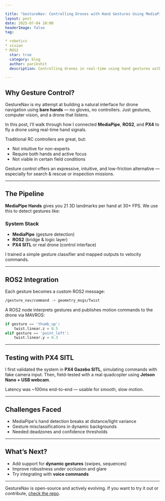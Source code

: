 ```yaml
---

title: "GestureNav: Controlling Drones with Hand Gestures Using MediaPipe + ROS2"
layout: post
date: 2025-07-04 10:00
headerImage: false
tag:

* robotics
* vision
* ROS2
  star: true
  category: blog
  author: parikshit
  description: Controlling drones in real-time using hand gestures with MediaPipe, ROS2, and PX4.

---
```


## Why Gesture Control?

GestureNav is my attempt at building a natural interface for drone navigation using **bare hands** — no gloves, no controllers. Just gestures, computer vision, and a drone that listens.

In this post, I’ll walk through how I connected **MediaPipe**, **ROS2**, and **PX4** to fly a drone using real-time hand signals.

Traditional RC controllers are great, but:

* Not intuitive for non-experts
* Require both hands and active focus
* Not viable in certain field conditions

Gesture control offers an expressive, intuitive, and low-friction alternative — especially for search & rescue or inspection missions.

---

## The Pipeline

**MediaPipe Hands** gives you 21 3D landmarks per hand at 30+ FPS. We use this to detect gestures like:

### System Stack

* **MediaPipe** (gesture detection)
* **ROS2** (bridge & logic layer)
* **PX4 SITL** or real drone (control interface)

I trained a simple gesture classifier and mapped outputs to velocity commands.

---

## ROS2 Integration

Each gesture becomes a custom ROS2 message:

```bash
/gesture_nav/command -> geometry_msgs/Twist
```

A ROS2 node interprets gestures and publishes motion commands to the drone via MAVROS:

```python
if gesture == 'thumb_up':
    twist.linear.z = 0.5
elif gesture == 'point_left':
    twist.linear.y = 0.3
```

---

## Testing with PX4 SITL

I first validated the system in **PX4 Gazebo SITL**, simulating commands with fake camera input. Then, field-tested with a real quadcopter using **Jetson Nano + USB webcam**.

Latency was \~100ms end-to-end — usable for smooth, slow motion.

---

## Challenges Faced

* MediaPipe's hand detection breaks at distance/light variance
* Gesture misclassifications in dynamic backgrounds
* Needed deadzones and confidence thresholds

---

## What’s Next?

* Add support for **dynamic gestures** (swipes, sequences)
* Improve robustness under occlusion and glare
* Try integrating with **voice commands**

---

GestureNav is open-source and actively evolving. If you want to try it out or contribute, [check the repo](https://github.com/parikshit-06/GestureNav).
